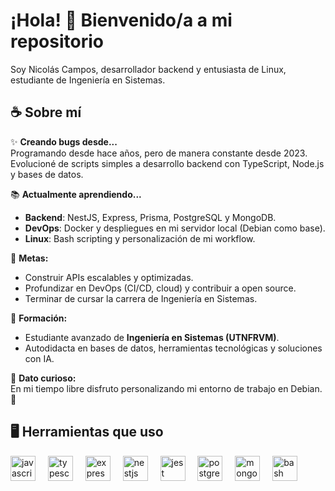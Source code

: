 # ¡Hola! 👋 Bienvenido/a a mi repositorio

Soy Nicolás Campos, desarrollador backend y entusiasta de Linux, estudiante de Ingeniería en Sistemas.

## ☕ Sobre mí

✨ **Creando bugs desde...**  
Programando desde hace años, pero de manera constante desde 2023. Evolucioné de scripts simples a desarrollo backend con TypeScript, Node.js y bases de datos.  

📚 **Actualmente aprendiendo...**  
- **Backend**: NestJS, Express, Prisma, PostgreSQL y MongoDB.  
- **DevOps**: Docker y despliegues en mi servidor local (Debian como base).  
- **Linux**: Bash scripting y personalización de mi workflow.  

🎯 **Metas:**  
- Construir APIs escalables y optimizadas.  
- Profundizar en DevOps (CI/CD, cloud) y contribuir a open source.  
- Terminar de cursar la carrera de Ingeniería en Sistemas.  

📖 **Formación:**  
- Estudiante avanzado de **Ingeniería en Sistemas (UTNFRVM)**.  
- Autodidacta en bases de datos, herramientas tecnológicas y soluciones con IA.  

🎲 **Dato curioso:**  
En mi tiempo libre disfruto personalizando mi entorno de trabajo en Debian. 🐧

## 🖥️ Herramientas que uso

<div align="left">
  <img src="https://cdn.jsdelivr.net/gh/devicons/devicon/icons/javascript/javascript-original.svg" height="40" alt="javascript logo" />
  <img width="12" />
  <img src="https://cdn.jsdelivr.net/gh/devicons/devicon/icons/typescript/typescript-original.svg" height="40" alt="typescript logo" />
  <img width="12" />
  <img src="https://cdn.jsdelivr.net/gh/devicons/devicon/icons/express/express-original.svg" height="40" alt="express logo" />
  <img width="12" />
  <img src="https://cdn.jsdelivr.net/gh/devicons/devicon/icons/nestjs/nestjs-original.svg" height="40" alt="nestjs logo" />
  <img width="12" />
  <img src="https://cdn.jsdelivr.net/gh/devicons/devicon/icons/jest/jest-plain.svg" height="40" alt="jest logo" />
  <img width="12" />
  <img src="https://cdn.jsdelivr.net/gh/devicons/devicon/icons/postgresql/postgresql-original.svg" height="40" alt="postgresql logo" />
  <img width="12" />
  <img src="https://cdn.jsdelivr.net/gh/devicons/devicon/icons/mongodb/mongodb-original.svg" height="40" alt="mongodb logo" />
  <img width="12" />
  <img src="https://cdn.jsdelivr.net/gh/devicons/devicon/icons/bash/bash-original.svg" height="40" alt="bash logo" />
</div>
